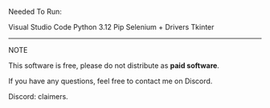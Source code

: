 Needed To Run:

Visual Studio Code
Python 3.12
Pip 
Selenium + Drivers
Tkinter

-----------------------------------------

NOTE


This software is free, please do not distribute as **paid software**.


If you have any questions, feel free to contact me on Discord.

Discord: claimers.
